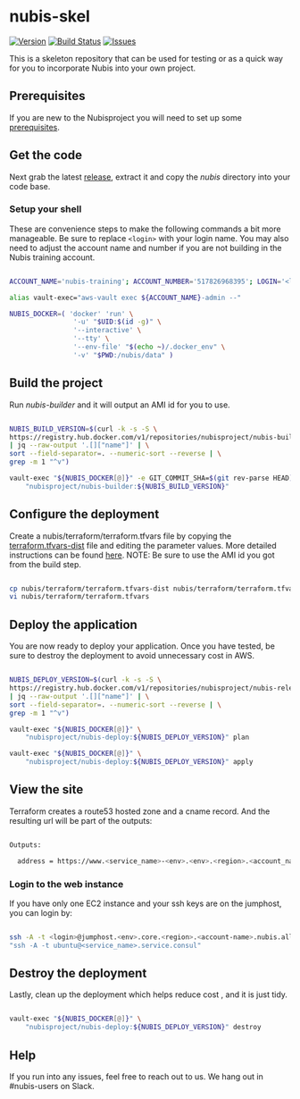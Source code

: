 # nubis-skel

[![Version](https://img.shields.io/github/release/nubisproject/nubis-skel.svg?maxAge=2592000)](https://github.com/nubisproject/nubis-skel/releases)
[![Build Status](https://img.shields.io/travis/nubisproject/nubis-skel/master.svg?maxAge=2592000)](https://travis-ci.org/nubisproject/nubis-skel)
[![Issues](https://img.shields.io/github/issues/nubisproject/nubis-skel.svg?maxAge=2592000)](https://github.com/nubisproject/nubis-skel/issues)

This is a skeleton repository that can be used for testing or as a quick way for
you to incorporate Nubis into your own project.

## Prerequisites

If you are new to the Nubisproject you will need to set up some [prerequisites](https://github.com/Nubisproject/nubis-docs/blob/master/PREREQUISITES.md).

## Get the code

Next grab the latest [release](https://github.com/Nubisproject/nubis-skel/releases),
extract it and copy the *nubis* directory into your code base.

### Setup your shell

These are convenience steps to make the following commands a bit more manageable.
Be sure to replace `<login>` with your login name. You may also need to adjust
the account name and number if you are not building in the Nubis training
account.

```bash

ACCOUNT_NAME='nubis-training'; ACCOUNT_NUMBER='517826968395'; LOGIN='<login>'

alias vault-exec="aws-vault exec ${ACCOUNT_NAME}-admin --"

NUBIS_DOCKER=( 'docker' 'run' \
                '-u' "$UID:$(id -g)" \
                '--interactive' \
                '--tty' \
                '--env-file' "$(echo ~)/.docker_env" \
                '-v' "$PWD:/nubis/data" )

```

## Build the project

Run *nubis-builder* and it will output an AMI id for you to use.

```bash

NUBIS_BUILD_VERSION=$(curl -k -s -S \
https://registry.hub.docker.com/v1/repositories/nubisproject/nubis-builder/tags \
| jq --raw-output '.[]["name"]' | \
sort --field-separator=. --numeric-sort --reverse | \
grep -m 1 "^v")

vault-exec "${NUBIS_DOCKER[@]}" -e GIT_COMMIT_SHA=$(git rev-parse HEAD) \
    "nubisproject/nubis-builder:${NUBIS_BUILD_VERSION}"

```

## Configure the deployment

Create a nubis/terraform/terraform.tfvars file by copying the
[terraform.tfvars-dist](nubis/terraform/terraform.tfvars) file and editing the
parameter values. More detailed instructions can be found [here](nubis/terraform/README.md#set-up).
NOTE: Be sure to use the AMI id you got from the build step.

```bash

cp nubis/terraform/terraform.tfvars-dist nubis/terraform/terraform.tfvars
vi nubis/terraform/terraform.tfvars

```

## Deploy the application

You are now ready to deploy your application. Once you have tested, be sure to
destroy the deployment to avoid unnecessary cost in AWS.

```bash

NUBIS_DEPLOY_VERSION=$(curl -k -s -S \
https://registry.hub.docker.com/v1/repositories/nubisproject/nubis-release/tags \
| jq --raw-output '.[]["name"]' | \
sort --field-separator=. --numeric-sort --reverse | \
grep -m 1 "^v")

vault-exec "${NUBIS_DOCKER[@]}" \
    "nubisproject/nubis-deploy:${NUBIS_DEPLOY_VERSION}" plan

vault-exec "${NUBIS_DOCKER[@]}" \
    "nubisproject/nubis-deploy:${NUBIS_DEPLOY_VERSION}" apply

```

## View the site

Terraform creates a route53 hosted zone and a cname record. And the resulting
url will be part of the outputs:

```bash

Outputs:

  address = https://www.<service_name>-<env>.<env>.<region>.<account_name>.nubis.allizom.org/

```

### Login to the web instance

If you have only one EC2 instance and your ssh keys are on the jumphost, you can
login by:

```bash

ssh -A -t <login>@jumphost.<env>.core.<region>.<account-name>.nubis.allizom.org \
"ssh -A -t ubuntu@<service_name>.service.consul"

```

## Destroy the deployment

Lastly, clean up the deployment which helps reduce cost , and it is just tidy.

```bash

vault-exec "${NUBIS_DOCKER[@]}" \
    "nubisproject/nubis-deploy:${NUBIS_DEPLOY_VERSION}" destroy

```

## Help

If you run into any issues, feel free to reach out to us. We hang out
in #nubis-users on Slack.
